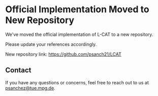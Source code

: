 # Official Implementation Moved to New Repository

We've moved the official implementation of L-CAT to a new repository.

Please update your references accordingly.

New repository link: https://github.com/psanch21/LCAT




## Contact

If you have any questions or concerns, feel free to reach out to us at <a href="mailto:psanchez@tue.mpg.de">psanchez@tue.mpg.de</a>.
